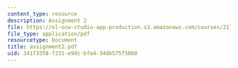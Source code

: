 ```yaml
---
content_type: resource
description: Assignment 2
file: https://ol-ocw-studio-app-production.s3.amazonaws.com/courses/21l-708-technologies-of-humanism-spring-2003/34173358f231e9dcbfe434db575f50b0_assignment2.pdf
file_type: application/pdf
resourcetype: Document
title: assignment2.pdf
uid: 34173358-f231-e9dc-bfe4-34db575f50b0
---
```

